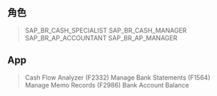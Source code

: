## 角色
> SAP_BR_CASH_SPECIALIST
> SAP_BR_CASH_MANAGER
> SAP_BR_AP_ACCOUNTANT
> SAP_BR_AP_MANAGER
## App
> Cash Flow Analyzer (F2332)
> Manage Bank Statements (F1564)
> Manage Memo Records (F2986)
> Bank Account Balance